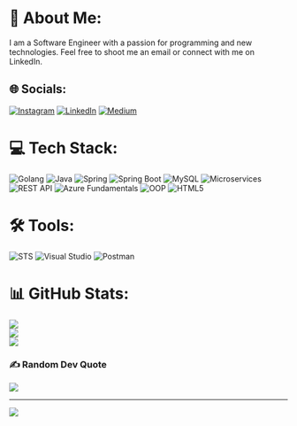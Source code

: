 <!--
**thesanketvaidya/thesanketvaidya** is a ✨ _special_ ✨ repository because its `README.md` (this file) appears on your GitHub profile.
-->

# 💫 About Me:
I am a Software Engineer with a passion for programming and new technologies. Feel free to shoot me an email or connect with me on LinkedIn.

## 🌐 Socials:
[![Instagram](https://img.shields.io/badge/Instagram-%23E4405F.svg?style=for-the-badge&logo=Instagram&logoColor=white)](https://instagram.com/thesanketvaidya)
[![LinkedIn](https://img.shields.io/badge/LinkedIn-%230077B5.svg?style=for-the-badge&logo=linkedin&logoColor=white)](https://linkedin.com/in/sanket-vaidya-18814615a)
[![Medium](https://img.shields.io/badge/Medium-%2312100E.svg?style=for-the-badge&logo=medium&logoColor=white)](https://medium.com/@sanketvaidya123)

# 💻 Tech Stack:
![Golang](https://img.shields.io/badge/Golang-%2300ADD8.svg?style=for-the-badge&logo=go&logoColor=white)
![Java](https://img.shields.io/badge/Java-%23ED8B00.svg?style=for-the-badge&logo=java&logoColor=white)
![Spring](https://img.shields.io/badge/Spring-%236DB33F.svg?style=for-the-badge&logo=spring&logoColor=white)
![Spring Boot](https://img.shields.io/badge/Spring_Boot-%236DB33F.svg?style=for-the-badge&logo=springboot&logoColor=white)
![MySQL](https://img.shields.io/badge/MySQL-%230077B5.svg?style=for-the-badge&logo=mysql&logoColor=white)
![Microservices](https://img.shields.io/badge/Microservices-%23F7DF1E.svg?style=for-the-badge&logo=microservices&logoColor=black)
![REST API](https://img.shields.io/badge/REST_API-%230077B5.svg?style=for-the-badge&logo=restapi&logoColor=white)
![Azure Fundamentals](https://img.shields.io/badge/Azure_Fundamentals-%230072C6.svg?style=for-the-badge&logo=microsoftazure&logoColor=white)
![OOP](https://img.shields.io/badge/OOP-%230077B5.svg?style=for-the-badge&logo=oop&logoColor=white)
![HTML5](https://img.shields.io/badge/HTML5-%23E34F26.svg?style=for-the-badge&logo=html5&logoColor=white)

# 🛠️ Tools:
![STS](https://img.shields.io/badge/STS-%230072C6.svg?style=for-the-badge&logo=eclipse&logoColor=white)
![Visual Studio](https://img.shields.io/badge/Visual_Studio-%235C2D91.svg?style=for-the-badge&logo=visualstudio&logoColor=white)
![Postman](https://img.shields.io/badge/Postman-%23FF6C37.svg?style=for-the-badge&logo=postman&logoColor=white)

# 📊 GitHub Stats:
![](https://github-readme-stats.vercel.app/api?username=thesanketvaidya&theme=dark&hide_border=true&include_all_commits=false&count_private=false)<br/>
![](https://github-readme-streak-stats.herokuapp.com/?user=thesanketvaidya&theme=dark&hide_border=true)<br/>
![](https://github-readme-stats.vercel.app/api/top-langs/?username=thesanketvaidya&theme=dark&hide_border=true&include_all_commits=false&count_private=false&layout=compact)

### ✍️ Random Dev Quote
![](https://quotes-github-readme.vercel.app/api?type=vertical&theme=dark)

---
[![](https://visitcount.itsvg.in/api?id=thesanketvaidya&icon=2&color=7)](https://visitcount.itsvg.in)

<!-- Proudly created with GPRM ( https://gprm.itsvg.in ) -->
